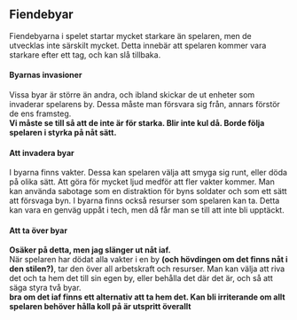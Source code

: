 ## Fiendebyar  
Fiendebyarna i spelet startar mycket starkare än spelaren, men de utvecklas inte särskilt mycket. 
Detta innebär att spelaren kommer vara starkare efter ett tag, och kan slå tillbaka.  

#### Byarnas invasioner
Vissa byar är större än andra, och ibland skickar de ut enheter som invaderar spelarens by. 
Dessa måste man försvara sig från, annars förstör de ens framsteg.  
**Vi måste se till så att de inte är för starka. Blir inte kul då. Borde följa spelaren i styrka på nåt sätt.**

#### Att invadera byar
I byarna finns vakter. Dessa kan spelaren välja att smyga sig runt, eller döda på olika sätt.
Att göra för mycket ljud medför att fler vakter kommer. Man kan använda sabotage som en distraktion för byns soldater och som ett sätt att försvaga byn.
I byarna finns också resurser som spelaren kan ta. 
Detta kan vara en genväg uppåt i tech, men då får man se till att inte bli upptäckt.

#### Att ta över byar
**Osäker på detta, men jag slänger ut nåt iaf.**  
När spelaren har dödat alla vakter i en by **(och hövdingen om det finns nåt i den stilen?)**, tar den över all arbetskraft och resurser.
Man kan välja att riva det och ta hem det till sin egen by, eller behålla det där det är, och så att säga styra två byar.   
**bra om det iaf finns ett alternativ att ta hem det. Kan bli irriterande om allt spelaren behöver hålla koll på är utspritt överallt**
